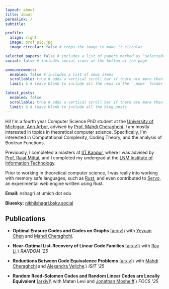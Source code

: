 ```yaml
---
layout: about
title: about
permalink: /
subtitle:

profile:
  align: right
  image: prof_pic.jpg
  image_circular: false # crops the image to make it circular

selected_papers: false # includes a list of papers marked as "selected={true}"
social: false # includes social icons at the bottom of the page

announcements:
  enabled: false # includes a list of news items
  scrollable: true # adds a vertical scroll bar if there are more than 3 news items
  limit: 5 # leave blank to include all the news in the `_news` folder

latest_posts:
  enabled: false
  scrollable: true # adds a vertical scroll bar if there are more than 3 new posts items
  limit: 3 # leave blank to include all the blog posts
---
```


Hi! I'm a fourth year Computer Science PhD student at the [University of Michigan, Ann Arbor](https://cse.engin.umich.edu/), advised by [Prof. Mahdi Cheraghchi](https://mahdi.ch/). I am mostly interested in topics in theoretical computer science. Specifically, I'm interested in Computational Complexity, Coding Theory, and the analysis of Boolean Functions.

Previously, I completed a masters at [IIT Kanpur](https://www.cse.iitk.ac.in/), where I was advised by [Prof. Rajat Mittal](https://www.cse.iitk.ac.in/users/rmittal/), and I completed my undergrad at the [LNM Institute of Information Technology](https://www.lnmiit.ac.in/).

Prior to working in theoretical computer science, I was really into working with memory safe languages, such as [Rust](https://www.rust-lang.org/), and even contributed to [Servo](https://servo.org/), an experimental web engine written using Rust.

**Email:** nshagri at umich dot edu

**Bluesky:** [nikhilshagri.bsky.social](https://bsky.app/profile/nikhilshagri.bsky.social)

## Publications 

- **Optimal Erasure Codes and Codes on Graphs** [[arxiv](https://arxiv.org/abs/2504.03090)]\\
 with [Yeyuan Chen](https://yeyuanch.github.io/) and [Mahdi Cheraghchi](https://mahdi.ch/).

- **Near-Optimal List-Recovery of Linear Code Families** [[arxiv](https://arxiv.org/abs/2502.13877)]\\
 with [Ray Li](https://theory.stanford.edu/~rayyli/).\\
 *RANDOM '25*

- **Reductions Between Code Equivalence Problems** [[arxiv](https://arxiv.org/abs/2502.07916)]\\
 with [Mahdi Cheraghchi](https://mahdi.ch/) and [Alexandra Veliche](https://web.eecs.umich.edu/~aveliche/).\\
 *ISIT '25*

- **Random Reed-Solomon Codes and Random Linear Codes are Locally Equivalent** [[arxiv](https://arxiv.org/abs/2406.02238)]\\
 with Matan Levi and [Jonathan Mosheiff](https://mosheiff.carrd.co/).\\
 *FOCS '25*
